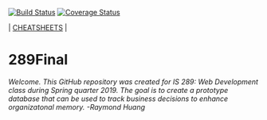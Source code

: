 [![Build Status](https://travis-ci.com/goudstad/om.svg?branch=master)](https://travis-ci.com/goudstad/om) [![Coverage Status](https://coveralls.io/repos/github/goudstad/om/badge.svg?branch=master)](https://coveralls.io/github/goudstad/om?branch=master)

\| [CHEATSHEETS](cheatsheet.md) \|
# 289Final
*Welcome. This GitHub repository was created for IS 289: Web Development class during Spring quarter 2019. The goal is to create a prototype database that can be used to track business decisions to enhance organizatonal memory.  -Raymond Huang*


